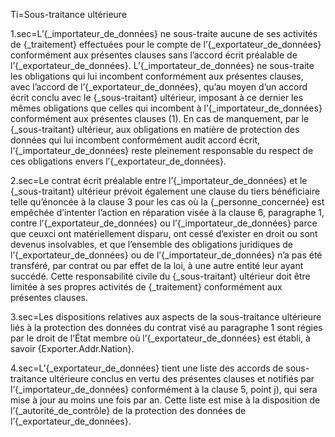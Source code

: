 Ti=Sous-traitance ultérieure

1.sec=L’{_importateur_de_données} ne sous-traite aucune de ses activités de {_traitement} effectuées pour le compte de l’{_exportateur_de_données} conformément aux présentes clauses sans l’accord écrit préalable de l’{_exportateur_de_données}. L’{_importateur_de_données} ne sous-traite les obligations qui lui incombent conformément aux présentes clauses, avec l’accord de l’{_exportateur_de_données}, qu’au moyen d’un accord écrit conclu avec le {_sous-traitant} ultérieur, imposant à ce dernier les mêmes obligations que celles qui incombent à l’{_importateur_de_données} conformément aux présentes clauses (1). En cas de manquement, par le {_sous-traitant} ultérieur, aux obligations en matière de protection des données qui lui incombent conformément audit accord écrit, l’{_importateur_de_données} reste pleinement responsable du respect de ces obligations envers l’{_exportateur_de_données}.

2.sec=Le contrat écrit préalable entre l’{_importateur_de_données} et le {_sous-traitant} ultérieur prévoit également une clause du tiers bénéficiaire telle qu’énoncée à la clause 3 pour les cas où la {_personne_concernée} est empêchée d’intenter l’action en réparation visée à la clause 6, paragraphe 1, contre l’{_exportateur_de_données} ou l’{_importateur_de_données} parce que ceuxci ont matériellement disparu, ont cessé d’exister en droit ou sont devenus insolvables, et que l’ensemble des obligations juridiques de l’{_exportateur_de_données} ou de l’{_importateur_de_données} n’a pas été transféré, par contrat ou par effet de la loi, à une autre entité leur ayant succédé. Cette responsabilité civile du {_sous-traitant} ultérieur doit être limitée à ses propres activités de {_traitement} conformément aux présentes clauses.

3.sec=Les dispositions relatives aux aspects de la sous-traitance ultérieure liés à la protection des données du contrat visé au paragraphe 1 sont régies par le droit de l’État membre où l’{_exportateur_de_données} est établi, à savoir {Exporter.Addr.Nation}.

4.sec=L’{_exportateur_de_données} tient une liste des accords de sous-traitance ultérieure conclus en vertu des présentes clauses et notifiés par l’{_importateur_de_données} conformément à la clause 5, point j), qui sera mise à jour au moins une fois par an. Cette liste est mise à la disposition de l’{_autorité_de_contrôle} de la protection des données de l’{_exportateur_de_données}.
